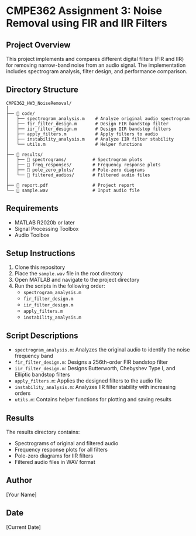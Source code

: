# CMPE362 Assignment 3: Noise Removal using FIR and IIR Filters

## Project Overview
This project implements and compares different digital filters (FIR and IIR) for removing narrow-band noise from an audio signal. The implementation includes spectrogram analysis, filter design, and performance comparison.

## Directory Structure
```
CMPE362_HW3_NoiseRemoval/
│
├── 📂 code/
│   ├── spectrogram_analysis.m    # Analyze original audio spectrogram
│   ├── fir_filter_design.m       # Design FIR bandstop filter
│   ├── iir_filter_design.m       # Design IIR bandstop filters
│   ├── apply_filters.m           # Apply filters to audio
│   ├── instability_analysis.m    # Analyze IIR filter stability
│   └── utils.m                   # Helper functions
│
├── 📂 results/
│   ├── 📂 spectrograms/          # Spectrogram plots
│   ├── 📂 freq_responses/        # Frequency response plots
│   ├── 📂 pole_zero_plots/       # Pole-zero diagrams
│   └── 📂 filtered_audios/       # Filtered audio files
│
├── 📄 report.pdf                 # Project report
└── 📄 sample.wav                 # Input audio file
```

## Requirements
- MATLAB R2020b or later
- Signal Processing Toolbox
- Audio Toolbox

## Setup Instructions
1. Clone this repository
2. Place the `sample.wav` file in the root directory
3. Open MATLAB and navigate to the project directory
4. Run the scripts in the following order:
   - `spectrogram_analysis.m`
   - `fir_filter_design.m`
   - `iir_filter_design.m`
   - `apply_filters.m`
   - `instability_analysis.m`

## Script Descriptions
- `spectrogram_analysis.m`: Analyzes the original audio to identify the noise frequency band
- `fir_filter_design.m`: Designs a 256th-order FIR bandstop filter
- `iir_filter_design.m`: Designs Butterworth, Chebyshev Type I, and Elliptic bandstop filters
- `apply_filters.m`: Applies the designed filters to the audio file
- `instability_analysis.m`: Analyzes IIR filter stability with increasing orders
- `utils.m`: Contains helper functions for plotting and saving results

## Results
The results directory contains:
- Spectrograms of original and filtered audio
- Frequency response plots for all filters
- Pole-zero diagrams for IIR filters
- Filtered audio files in WAV format

## Author
[Your Name]

## Date
[Current Date] 
